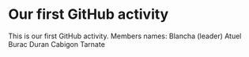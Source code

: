 # Our first GitHub activity

This is our first GitHub
activity.
Members names:
Blancha (leader)
Atuel
Burac
Duran
Cabigon
Tarnate
 
#
